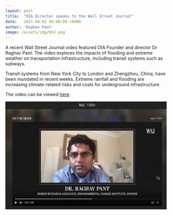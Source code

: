 ```yaml
---
layout: post
title:  "OIA Director speaks to the Wall Street Journal"
date:   2021-08-02 09:00:00 +0000
author: 'Raghav Pant'
image: /assets/img/WSJ.png
---
```


A recent Wall Street Journal video featured OIA Founder and director Dr Raghav Pant.
The video explores the impacts of flooding and extreme weather on transportation
infrastructure, including transit systems such as subways. 

Transit systems from New York City to London and Zhengzhou, China,
have been inundated in recent weeks. Extreme rainfall and flooding are increasing
climate-related risks and costs for underground infrastructure. 

The video can be viewed <a href="https://www.wsj.com/video/series/on-the-news/flooded-subways-transit-systems-face-risks-from-extreme-weather/AA61CFD8-A382-45E4-9987-32491B24700C" >here</a>. 

<img src="/assets/img/WSJ.png" alt="OIA Director with the Wall Street Journal" class ="center">

